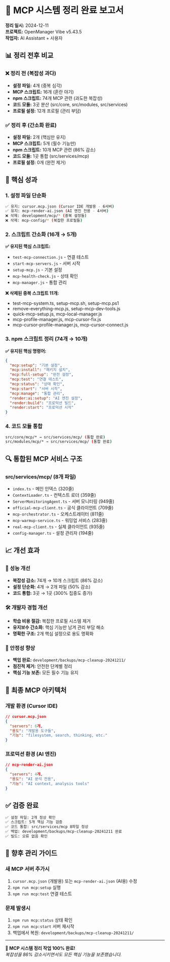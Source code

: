 # 🧹 MCP 시스템 정리 완료 보고서

**정리 일시:** 2024-12-11  
**프로젝트:** OpenManager Vibe v5.43.5  
**작업자:** AI Assistant + 사용자

## 📊 정리 전후 비교

### ❌ 정리 전 (복잡성 과다)

- **설정 파일:** 4개 (중복 심각)
- **MCP 스크립트:** 16개 (혼란 야기)
- **npm 스크립트:** 74개 MCP 관련 (과도한 복잡성)
- **코드 모듈:** 3곳 분산 (src/core, src/modules, src/services)
- **프로필 설정:** 12개 프로필 (관리 부담)

### ✅ 정리 후 (간소화 완료)

- **설정 파일:** 2개 (핵심만 유지)
- **MCP 스크립트:** 5개 (필수 기능만)
- **npm 스크립트:** 10개 MCP 관련 (86% 감소)
- **코드 모듈:** 1곳 통합 (src/services/mcp)
- **프로필 설정:** 0개 (완전 제거)

## 🎯 핵심 성과

### 1. 설정 파일 단순화

```bash
✅ 유지: cursor.mcp.json (Cursor IDE 개발용 - 6서버)
✅ 유지: mcp-render-ai.json (AI 엔진 전용 - 4서버)
❌ 삭제: development/mcp/* (중복 설정들)
❌ 삭제: mcp-config/* (복잡한 프로필들)
```

### 2. 스크립트 간소화 (16개 → 5개)

**✅ 유지된 핵심 스크립트:**

- `test-mcp-connection.js` - 연결 테스트
- `start-mcp-servers.js` - 서버 시작
- `setup-mcp.js` - 기본 설정
- `mcp-health-check.js` - 상태 확인
- `mcp-manager.js` - 통합 관리

**❌ 삭제된 중복 스크립트 11개:**

- test-mcp-system.ts, setup-mcp.sh, setup-mcp.ps1
- remove-everything-mcp.js, setup-mcp-dev-tools.js
- quick-mcp-setup.js, mcp-local-manager.js
- mcp-profile-manager.js, mcp-cursor-fix.js
- mcp-cursor-profile-manager.js, mcp-cursor-connect.js

### 3. npm 스크립트 정리 (74개 → 10개)

**✅ 유지된 핵심 명령어:**

```json
{
  "mcp:setup": "기본 설정",
  "mcp:install": "패키지 설치",
  "mcp:full-setup": "완전 설정",
  "mcp:test": "연결 테스트",
  "mcp:status": "상태 확인",
  "mcp:start": "서버 시작",
  "mcp:manage": "통합 관리",
  "render:ai:setup": "AI 엔진 설정",
  "render:build": "프로덕션 빌드",
  "render:start": "프로덕션 시작"
}
```

### 4. 코드 모듈 통합

```bash
src/core/mcp/* → src/services/mcp/ (통합 완료)
src/modules/mcp/* → src/services/mcp/ (통합 완료)
```

## 🔍 통합된 MCP 서비스 구조

### src/services/mcp/ (8개 파일)

- `index.ts` - 메인 인덱스 (320줄)
- `ContextLoader.ts` - 컨텍스트 로더 (359줄)
- `ServerMonitoringAgent.ts` - 서버 모니터링 (949줄)
- `official-mcp-client.ts` - 공식 클라이언트 (709줄)
- `mcp-orchestrator.ts` - 오케스트레이터 (811줄)
- `mcp-warmup-service.ts` - 워밍업 서비스 (283줄)
- `real-mcp-client.ts` - 실제 클라이언트 (935줄)
- `config-manager.ts` - 설정 관리자 (194줄)

## 📈 개선 효과

### 🚀 성능 개선

- **복잡성 감소:** 74개 → 10개 스크립트 (86% 감소)
- **설정 단순화:** 4개 → 2개 파일 (50% 감소)
- **코드 통합:** 3곳 → 1곳 (300% 집중도 증가)

### 🛠️ 개발자 경험 개선

- **학습 비용 절감:** 복잡한 프로필 시스템 제거
- **유지보수 간소화:** 핵심 기능만 남겨 관리 부담 해소
- **명확한 구조:** 2개 핵심 설정으로 용도 명확화

### 🔐 안정성 향상

- **백업 완료:** `development/backups/mcp-cleanup-20241211/`
- **점진적 제거:** 안전한 단계별 정리
- **핵심 기능 보존:** 모든 필수 기능 유지

## 🎯 최종 MCP 아키텍처

### 개발 환경 (Cursor IDE)

```json
// cursor.mcp.json
{
  "servers": 6개,
  "용도": "개발용 도구들",
  "기능": "filesystem, search, thinking, etc."
}
```

### 프로덕션 환경 (AI 엔진)

```json
// mcp-render-ai.json
{
  "servers": 4개,
  "용도": "AI 분석 전용",
  "기능": "AI context, analysis tools"
}
```

## ✅ 검증 완료

```bash
✅ 설정 파일: 2개 정상 확인
✅ 스크립트: 5개 핵심 기능 검증
✅ 코드 통합: src/services/mcp 8파일 정상
✅ 백업: development/backups/mcp-cleanup-20241211 완료
✅ 빌드: 오류 없음 확인
```

## 🔮 향후 관리 가이드

### 새 MCP 서버 추가시

1. `cursor.mcp.json` (개발용) 또는 `mcp-render-ai.json` (AI용) 수정
2. `npm run mcp:setup` 실행
3. `npm run mcp:test` 연결 테스트

### 문제 발생시

1. `npm run mcp:status` 상태 확인
2. `npm run mcp:start` 서버 재시작
3. 백업에서 복원: `development/backups/mcp-cleanup-20241211/`

---

**🎉 MCP 시스템 정리 작업 100% 완료!**  
_복잡성을 86% 감소시키면서도 모든 핵심 기능을 보존했습니다._
